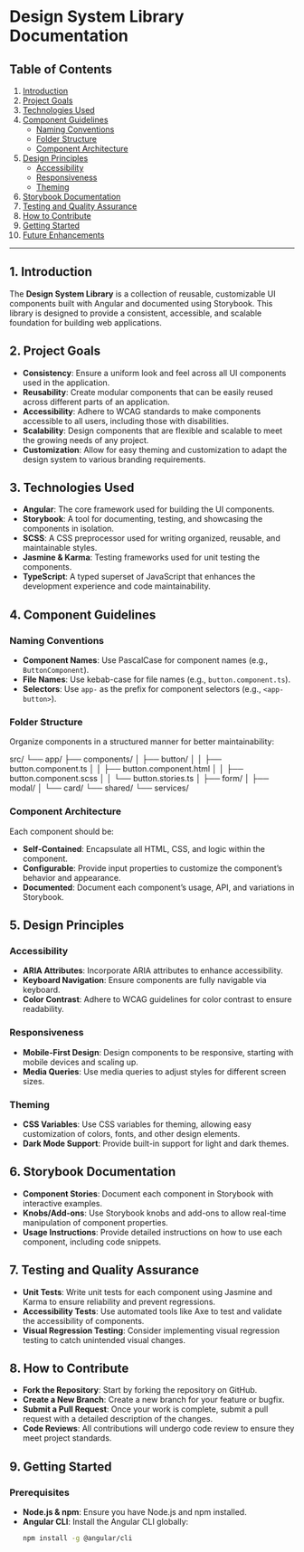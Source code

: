 # Design System Library Documentation

## Table of Contents

1. [Introduction](#introduction)
2. [Project Goals](#project-goals)
3. [Technologies Used](#technologies-used)
4. [Component Guidelines](#component-guidelines)
   - [Naming Conventions](#naming-conventions)
   - [Folder Structure](#folder-structure)
   - [Component Architecture](#component-architecture)
5. [Design Principles](#design-principles)
   - [Accessibility](#accessibility)
   - [Responsiveness](#responsiveness)
   - [Theming](#theming)
6. [Storybook Documentation](#storybook-documentation)
7. [Testing and Quality Assurance](#testing-and-quality-assurance)
8. [How to Contribute](#how-to-contribute)
9. [Getting Started](#getting-started)
10. [Future Enhancements](#future-enhancements)

---

## 1. Introduction

The **Design System Library** is a collection of reusable, customizable UI components built with Angular and documented using Storybook. This library is designed to provide a consistent, accessible, and scalable foundation for building web applications.

## 2. Project Goals

- **Consistency**: Ensure a uniform look and feel across all UI components used in the application.
- **Reusability**: Create modular components that can be easily reused across different parts of an application.
- **Accessibility**: Adhere to WCAG standards to make components accessible to all users, including those with disabilities.
- **Scalability**: Design components that are flexible and scalable to meet the growing needs of any project.
- **Customization**: Allow for easy theming and customization to adapt the design system to various branding requirements.

## 3. Technologies Used

- **Angular**: The core framework used for building the UI components.
- **Storybook**: A tool for documenting, testing, and showcasing the components in isolation.
- **SCSS**: A CSS preprocessor used for writing organized, reusable, and maintainable styles.
- **Jasmine & Karma**: Testing frameworks used for unit testing the components.
- **TypeScript**: A typed superset of JavaScript that enhances the development experience and code maintainability.

## 4. Component Guidelines

### Naming Conventions

- **Component Names**: Use PascalCase for component names (e.g., `ButtonComponent`).
- **File Names**: Use kebab-case for file names (e.g., `button.component.ts`).
- **Selectors**: Use `app-` as the prefix for component selectors (e.g., `<app-button>`).

### Folder Structure

Organize components in a structured manner for better maintainability:

src/
└── app/
├── components/
│ ├── button/
│ │ ├── button.component.ts
│ │ ├── button.component.html
│ │ ├── button.component.scss
│ │ └── button.stories.ts
│ ├── form/
│ ├── modal/
│ └── card/
└── shared/
└── services/

### Component Architecture

Each component should be:

- **Self-Contained**: Encapsulate all HTML, CSS, and logic within the component.
- **Configurable**: Provide input properties to customize the component’s behavior and appearance.
- **Documented**: Document each component’s usage, API, and variations in Storybook.

## 5. Design Principles

### Accessibility

- **ARIA Attributes**: Incorporate ARIA attributes to enhance accessibility.
- **Keyboard Navigation**: Ensure components are fully navigable via keyboard.
- **Color Contrast**: Adhere to WCAG guidelines for color contrast to ensure readability.

### Responsiveness

- **Mobile-First Design**: Design components to be responsive, starting with mobile devices and scaling up.
- **Media Queries**: Use media queries to adjust styles for different screen sizes.

### Theming

- **CSS Variables**: Use CSS variables for theming, allowing easy customization of colors, fonts, and other design elements.
- **Dark Mode Support**: Provide built-in support for light and dark themes.

## 6. Storybook Documentation

- **Component Stories**: Document each component in Storybook with interactive examples.
- **Knobs/Add-ons**: Use Storybook knobs and add-ons to allow real-time manipulation of component properties.
- **Usage Instructions**: Provide detailed instructions on how to use each component, including code snippets.

## 7. Testing and Quality Assurance

- **Unit Tests**: Write unit tests for each component using Jasmine and Karma to ensure reliability and prevent regressions.
- **Accessibility Tests**: Use automated tools like Axe to test and validate the accessibility of components.
- **Visual Regression Testing**: Consider implementing visual regression testing to catch unintended visual changes.

## 8. How to Contribute

- **Fork the Repository**: Start by forking the repository on GitHub.
- **Create a New Branch**: Create a new branch for your feature or bugfix.
- **Submit a Pull Request**: Once your work is complete, submit a pull request with a detailed description of the changes.
- **Code Reviews**: All contributions will undergo code review to ensure they meet project standards.

## 9. Getting Started

### Prerequisites

- **Node.js & npm**: Ensure you have Node.js and npm installed.
- **Angular CLI**: Install the Angular CLI globally:
  ```bash
  npm install -g @angular/cli
  ```
